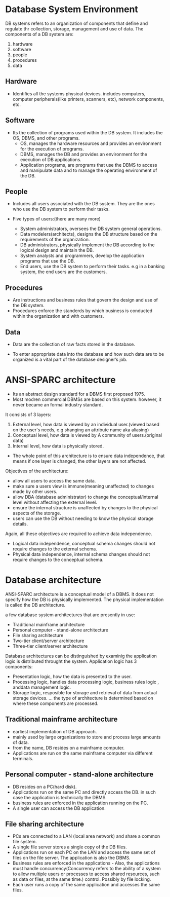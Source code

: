 # Database System Environment

DB systems refers to an organization of components that define and regulate thr collection, storage, management and use of data. The components of a DB system are:
1. hardware
2. software
3. people
4. procedures
5. data

## Hardware

- Identifies all the systems physical devices. includes computers, computer peripherals(like printers, scanners, etc), network components, etc.

## Software

- Its the collection of programs used within the DB system. It includes the OS, DBMS, and other programs.
    - OS, manages the hardware resources and provides an environment for the execution of programs.
    - DBMS, manages the DB and provides an environment for the execution of DB applications.
    - Application programs, are programs that use the DBMS to access and manipulate data and to manage the operating environment of the DB.

## People

- Includes all users associated with the DB system. They are the ones who use the DB system to perform their tasks.

- Five types of users:(there are many more)
    - System administrators, oversees the DB system general operations.
    - Data modelers(architects), designs the DB structure based on the requirements of the organization.
    - DB administrators, physically implement the DB according to the logical design and maintain the DB.
    - System analysts and programmers, develop the application programs that use the DB.
    - End users, use the DB system to perform their tasks. e.g in a banking system, the end users are the customers. 

## Procedures

- Are instructions and business rules that govern the design and use of the DB system.
- Procedures enforce the standerds by which business is conducted within the organization and with customers.

## Data

- Data are the collection of raw facts stored in the database.

- To enter appropriate data into the database and how such data are to be organized is a vital part of the database designer’s job.​

# ANSI-SPARC architecture

- Its an abstract design standard for a DBMS first proposed 1975.
- Most modren commercial DBMSs are based on this system. however, it never became an formal industry standard.

It consists of 3 layers:
1. External level, how data is viewed by an individual user.(viewed based on the user's needs, e.g shanging an attribute name aka aliasing)
2. Conceptual level, how data is viewed by A community of users.(original data)
3. Internal level, how data is physically stored.

- The whole point of this architecture is to ensure data independence, that means if one layer is changed, the other layers are not affected.

Objectives of the architecture:
- allow all users to access the same data.
- make sure a users view is immune(meaning unaffected) to changes made by other users.
- allow DBA (database administrator) to change the conceptual/internal level without affecting the external level.
- ensure the internal structure is unaffected by changes to the physical aspects of the storage.
- users can use the DB without needing to know the physical storage details.

Again, all these objectives are required to achieve data independence.
- Logical data independence, conceptual schema changes should not require changes to the external schema.
- Physical data independence, internal schema changes should not require changes to the conceptual schema.

# Database architecture

ANSI-SPARC architecture is a conceptual model of a DBMS. It does not specify how the DB is physically implemented. The physical implementation is called the DB architecture.

a few database system architectures that are presently in use:
- Traditional mainframe architecture
- Personal computer - stand-alone architecture
- File sharing architecture
- Two-tier client/server architecture
- Three-tier client/server architecture

Database architectures can be distinguished by examinig the application logic is distributed throught the system. Application logic has 3 components:
- Presentation logic, how the data is presented to the user.
- Processing logic, handles data processing logic, business rules logic , anddata management logic.
- Storage logic, resposible for storage and retrieval of data from actual storage devices.
... the type of architecture is determined based on where these components are processed.

## Traditional mainframe architecture

- earliest implementation of DB approach.
- mainly used by large organizations to store and process large amounts of data.
- from the name, DB resides on a mainframe computer.
- Applications are run on the same mainframe computer via different terminals.

## Personal computer - stand-alone architecture

- DB resides on a PC(hard disk).
- Applications run on the same PC and directly access the DB. in such case the application is technically the DBMS.
- business rules are enforced in the application running on the PC.
- A single user can access the DB application.

## File sharing architecture

- PCs are connected to a LAN (local area network) and share a common file system.
- A single file server stores a single copy of the DB files.
- Applications run on each PC on the LAN and access the same set of files on the file server. The application is also the DBMS.
- Business rules are enforced in the applications - Also, the applications must handle concurrency(Concurrency refers to the ability of a system to allow multiple users or processes to access shared resources, such as data or files, at the same time.) control. Possibly by file locking.
- Each user runs a copy of the same application and accesses the same files.


